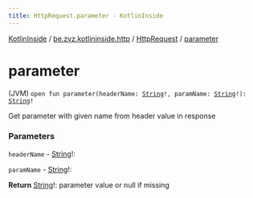 ```yaml
---
title: HttpRequest.parameter - KotlinInside
---
```


[KotlinInside](../../index.html) / [be.zvz.kotlininside.http](../index.html) / [HttpRequest](index.html) / [parameter](./parameter.html)

# parameter

(JVM) `open fun parameter(headerName: `[`String`](https://kotlinlang.org/api/latest/jvm/stdlib/kotlin/-string/index.html)`!, paramName: `[`String`](https://kotlinlang.org/api/latest/jvm/stdlib/kotlin/-string/index.html)`!): `[`String`](https://kotlinlang.org/api/latest/jvm/stdlib/kotlin/-string/index.html)`!`

Get parameter with given name from header value in response

### Parameters

`headerName` - [String](https://kotlinlang.org/api/latest/jvm/stdlib/kotlin/-string/index.html)!:

`paramName` - [String](https://kotlinlang.org/api/latest/jvm/stdlib/kotlin/-string/index.html)!:

**Return**
[String](https://kotlinlang.org/api/latest/jvm/stdlib/kotlin/-string/index.html)!: parameter value or null if missing

